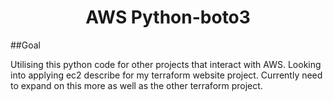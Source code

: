 <h1 align="center">AWS Python-boto3</h1>

##Goal

Utilising this python code for other projects that interact with AWS. Looking into applying ec2 describe for my terraform website project. Currently need to expand on this more as well as the other terraform project.
